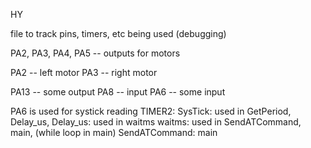 HY


file to track pins, timers, etc being used (debugging)

PA2, PA3, PA4, PA5 -- outputs for motors


PA2 -- left motor
PA3 -- right motor

PA13 -- some output
PA8 -- input
PA6 -- some input 

PA6 is used for systick reading
TIMER2: 
SysTick: used in GetPeriod, Delay_us, 
    Delay_us: used in waitms
    waitms: used in SendATCommand, main, (while loop in main)
    SendATCommand: main 

